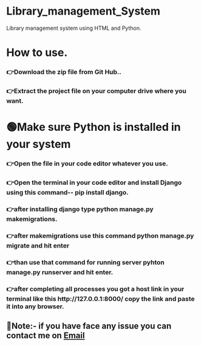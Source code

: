 # Library_management_System
Library management system using HTML and Python.
# How to use. 
<h3>👉Download the zip file from Git Hub..</h3>
<h3>👉Extract the project file on your computer drive where you want.</h3>
<h1> 🟢Make sure Python is installed in your system  </h1>
<h3>👉Open the file in your code editor whatever you use.</h3>
<h3>👉Open the terminal in your code editor and install Django using this command-- pip install django.</h3>
<h3>👉after installing django type python manage.py makemigrations.</h3>
<h3>👉after makemigrations use this command python manage.py migrate and hit enter</h3>
<h3>👉than use that command for running server pyhton manage.py runserver and hit enter.</h3>
<h3>👉after completing all processes you got a host link in your terminal like this http://127.0.0.1:8000/ copy the link and paste it into any browser.</h3>
<h2>
 
🔴Note:- if you have face any issue you can contact me on [Email](mailto:hrishabhsingh1n@gmail.com)
</h2>
